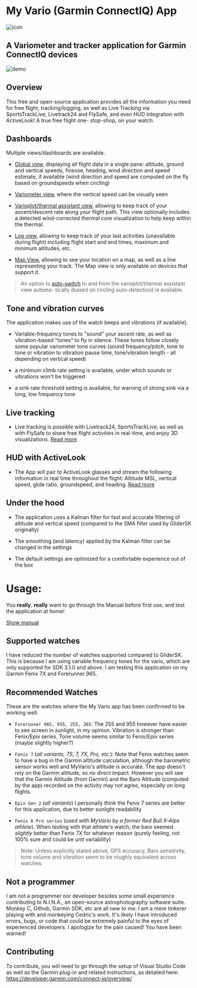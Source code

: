 # My Vario (Garmin ConnectIQ) App

![icon](./resources/drawables/launcher-60x60.png)

## A Variometer and tracker application for Garmin ConnectIQ devices

![demo](./docs/demo.jpg)

## Overview

This free and open-source application provides all the information you need for
free flight, tracking/logging, as well as Live Tracking via SportsTrackLive,
Livetrack24 and FlySafe, and even HUD integration with ActiveLook! A true free flight one-
stop-shop, on your watch.

## Dashboards

Multiple views/dashboards are available.

- [Global view](./USAGE.md#general-view), displaying all flight data in a single pane: altitude, ground
and vertical speeds, finesse, heading, wind direction and speed estimate, if
available (wind direction and speed are computed on the fly based on groundspeeds
when circling)

- [Variometer view](./USAGE.md#variometer-view), where the vertical speed can be visually seen

- [Varioplot/thermal assistant view](./USAGE.md#varioplot--thermal-assistant-view), allowing to keep track of your ascent/descent
rate along your flight path. This view optionally includes a detected wind-corrected
thermal core visualization to help keep within the thermal.

- [Log view](./USAGE.md#log-view), allowing to keep track of your last activities (unavailable during
flight) including flight start and end times, maximum and minimum altitudes, etc.

- [Map View](./USAGE.md#map-view), allowing to see your location on a map, as well as a line representing your track.
The Map view is only available on devices that support it.

> An option to [auto-switch](./USAGE.md#variometer) to and from the varioplot/thermal assistant view automa-
tically (based on circling auto-detection) is available.

## Tone and vibration curves

The application makes use of the watch beeps and vibrations (if available).

- Variable-frequency tones to "sound" your ascent rate, as well as vibration-based
"tones" to fly in silence. These tones follow closely some popular variometer tone
curves (sound frequency/pitch, tone to tone or vibration to vibration pause time,
tone/vibration length - all depending on vertical speed)

- a minimum climb rate setting is available, under which sounds or vibrations won't
be triggered

- a sink rate threshold setting is available, for warning of strong sink via a long,
low frequency tone

## Live tracking

- Live tracking is possible with Livetrack24, SportsTrackLive, as well as with FlySafe to share
free flight activities in real-time, and enjoy 3D visualizations. [Read more](./USAGE.md#live-tracking)

## HUD with ActiveLook

- The App will pair to ActiveLook glasses and stream the following information in real
time throughout the flight: Altitude MSL, vertical speed, glide ratio, groundspeed, and
heading. [Read more](./USAGE.md#activelook)

## Under the hood

- The application uses a Kalman filter for fast and accurate filtering of altitude
and vertical speed (compared to the SMA filter used by GliderSK originally)

- The smoothing (and latency) applied by the Kalman filter can be changed in the settings

- The default settings are optimized for a comfortable experience out of the box

# Usage:

You **really**, **really** want to go through the Manual before first use, and test the
application at home!

[Show manual](https://github.com/ydutertre/myvario/blob/main/USAGE.md)


## Supported watches

I have reduced the number of watches supported compared to GliderSK. This is
because I am using variable frequency tones for the vario, which are only
supported for SDK 3.1.0 and above. I am testing this application on my Garmin
Fenix 7X and Forerunner 965.

## Recommended Watches

These are the watches where the My Vario app has been confirmed to be working
well:
- `Forerunner 965, 955, 255, 265`:
  The 255 and 955 however have easier to see screen in sunlight, in my opinion.
  Vibration is stronger than Fenix/Epix series.
  Tone volume seems similar to Fenix/Epix series (maybe slightly higher?)

- `Fenix 7` (*all variants, 7S, 7, 7X, Pro, etc.*)\:
  Note that Fenix watches seem to have a bug in the Garmin altitude calculation,
  although the barometric sensor works well and MyVario's altitude is accurate.
  The app doesn't rely on the Garmin altitude, so no direct impact.
  However you will see that the Garmin Altitude (from Garmin) and the Baro Altitude
  (computed by the app) recorded on the activity may not agree, especially on long
  flights.

- `Epix Gen 2` (*all variants*)
  I personally think the Fenix 7 series are better for this application, due to
  better sunlight readability

- `Fenix 6 Pro series` (*used with MyVario by a former Red Bull X-Alps athlete*). When
  testing with that athlete's watch, the baro seemed *slightly* better than Fenix 7X
  for whatever reason (purely feeling, not 100% sure and could be unit variability)

> Note: Unless explicitly stated above, GPS accuracy, Baro sensitivity, tone volume and vibration
seem to be roughly equivalent across watches. 

## Not a programmer

I am not a programmer nor developer besides some small experience
contributing to N.I.N.A., an open-source astrophotography software suite.
Monkey C, Github, Garmin SDK, etc are all new to me. I am a mere tinkerer
playing with and monkeying Cedric's work. It's likely I have introduced
errors, bugs, or code that could be extremely painful to the eyes of
experienced developers. I apologize for the pain caused!
You have been warned!

## Contributing

To contribute, you will need to go through the setup of Visual Studio Code
as well as the Garmin plug-in and related instructions, as detailed here:
https://developer.garmin.com/connect-iq/overview/

